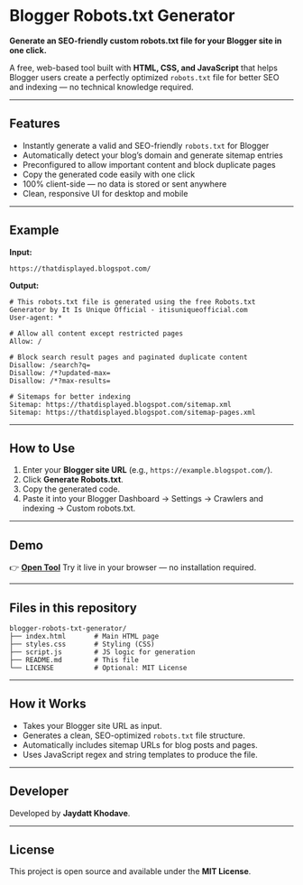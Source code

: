 # Blogger Robots.txt Generator

**Generate an SEO-friendly custom robots.txt file for your Blogger site in one click.**

A free, web-based tool built with **HTML, CSS, and JavaScript** that helps Blogger users create a perfectly optimized `robots.txt` file for better SEO and indexing — no technical knowledge required.

---

## Features

* Instantly generate a valid and SEO-friendly `robots.txt` for Blogger
* Automatically detect your blog’s domain and generate sitemap entries
* Preconfigured to allow important content and block duplicate pages
* Copy the generated code easily with one click
* 100% client-side — no data is stored or sent anywhere
* Clean, responsive UI for desktop and mobile

---

## Example

**Input:**

```
https://thatdisplayed.blogspot.com/
```

**Output:**

```
# This robots.txt file is generated using the free Robots.txt Generator by It Is Unique Official - itisuniqueofficial.com
User-agent: *

# Allow all content except restricted pages
Allow: /

# Block search result pages and paginated duplicate content
Disallow: /search?q=
Disallow: /*?updated-max=
Disallow: /*?max-results=

# Sitemaps for better indexing
Sitemap: https://thatdisplayed.blogspot.com/sitemap.xml
Sitemap: https://thatdisplayed.blogspot.com/sitemap-pages.xml
```

---

## How to Use

1. Enter your **Blogger site URL** (e.g., `https://example.blogspot.com/`).
2. Click **Generate Robots.txt**.
3. Copy the generated code.
4. Paste it into your Blogger Dashboard → Settings → Crawlers and indexing → Custom robots.txt.

---

## Demo

👉 **[Open Tool](https://iiuo-ot.github.io/blogger-robots-txt-generator/)**
Try it live in your browser — no installation required.

---

## Files in this repository

```
blogger-robots-txt-generator/
├── index.html       # Main HTML page
├── styles.css       # Styling (CSS)
├── script.js        # JS logic for generation
├── README.md        # This file
└── LICENSE          # Optional: MIT License
```

---

## How it Works

* Takes your Blogger site URL as input.
* Generates a clean, SEO-optimized `robots.txt` file structure.
* Automatically includes sitemap URLs for blog posts and pages.
* Uses JavaScript regex and string templates to produce the file.

---

## Developer

Developed by **Jaydatt Khodave**.

---

## License

This project is open source and available under the **MIT License**.

